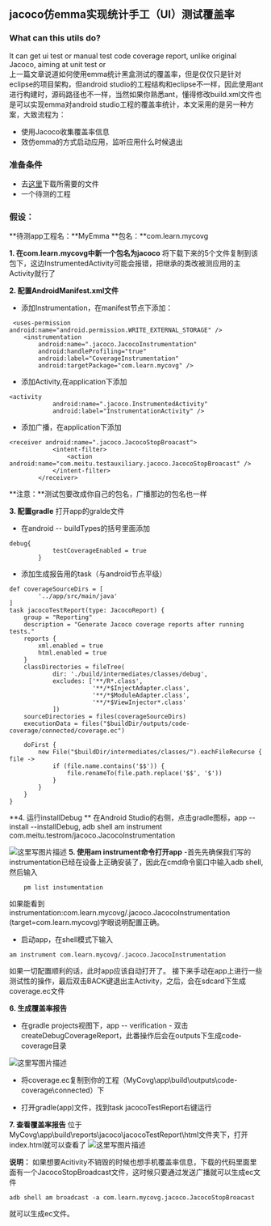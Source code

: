 ## jacoco仿emma实现统计手工（UI）测试覆盖率

### What can this utils do?
It can get ui test or manual test code coverage report, unlike original Jacoco, aiming at unit test or   
上一篇文章说道如何使用emma统计黑盒测试的覆盖率，但是仅仅只是针对eclipse的项目架构，但android studio的工程结构和eclipse不一样，因此使用ant进行构建时，源码路径也不一样，当然如果你熟悉ant，懂得修改build.xml文件也是可以实现emma对android studio工程的覆盖率统计，本文采用的是另一种方案，大致流程为：
- 使用Jacoco收集覆盖率信息
- 效仿emma的方式启动应用，监听应用什么时候退出



### 准备条件
- 去[这里](http://download.csdn.net/download/cxq234843654/9693789)下载所需要的文件
- 一个待测的工程

### 假设：
**待测app工程名：**MyEmma
**包名：**com.learn.mycovg

**1. 在com.learn.mycovg中新一个包名为jacoco**
将下载下来的5个文件复制到该包下，这边InstrumentedActivity可能会报错，把继承的类改被测应用的主Activity就行了

**2. 配置AndroidManifest.xml文件**
- 添加Instrumentation，在manifest节点下添加：
```
 <uses-permission android:name="android.permission.WRITE_EXTERNAL_STORAGE" />
    <instrumentation
        android:name=".jacoco.JacocoInstrumentation"
        android:handleProfiling="true"
        android:label="CoverageInstrumentation"
        android:targetPackage="com.learn.mycovg" />
```

- 添加Activity,在application下添加
```
<activity
            android:name=".jacoco.InstrumentedActivity"
            android:label="InstrumentationActivity" />
```

- 添加广播，在application下添加

```
<receiver android:name=".jacoco.JacocoStopBroacast">
            <intent-filter>
                <action android:name="com.meitu.testauxiliary.jacoco.JacocoStopBroacast" />
            </intent-filter>
        </receiver>
```

**注意：**测试包要改成你自己的包名，广播那边的包名也一样

**3. 配置gradle**
打开app的gralde文件

- 在android -- buildTypes的括号里面添加

```
debug{
            testCoverageEnabled = true
        }
```

- 添加生成报告用的task（与android节点平级）

```
def coverageSourceDirs = [
        '../app/src/main/java'
]
task jacocoTestReport(type: JacocoReport) {
    group = "Reporting"
    description = "Generate Jacoco coverage reports after running tests."
    reports {
        xml.enabled = true
        html.enabled = true
    }
    classDirectories = fileTree(
            dir: './build/intermediates/classes/debug',
            excludes: ['**/R*.class',
                       '**/*$InjectAdapter.class',
                       '**/*$ModuleAdapter.class',
                       '**/*$ViewInjector*.class'
            ])
    sourceDirectories = files(coverageSourceDirs)
    executionData = files("$buildDir/outputs/code-coverage/connected/coverage.ec")

    doFirst {
        new File("$buildDir/intermediates/classes/").eachFileRecurse { file ->
            if (file.name.contains('$$')) {
                file.renameTo(file.path.replace('$$', '$'))
            }
        }
    }
}

```

**4. 运行installDebug **
在Android Studio的右侧，点击gradle图标，app -- install --installDebug,
adb shell am instrument com.meitu.testrom/jacoco.JacocoInstrumentation

![这里写图片描述](http://img.blog.csdn.net/20161125173948232)
**5. 使用am instrument命令打开app**
-首先先确保我们写的instrumentation已经在设备上正确安装了，因此在cmd命令窗口中输入adb shell,然后输入

```
    pm list instumentation 
```
如果能看到instrumentation:com.learn.mycovg/.jacoco.JacocoInstrumentation (target=com.learn.mycovg)字眼说明配置正确。

- 启动app，在shell模式下输入

```
am instrument com.learn.mycovg/.jacoco.JacocoInstrumentation

```
如果一切配置顺利的话，此时app应该自动打开了。
接下来手动在app上进行一些测试性的操作，最后双击BACK键退出主Activity，之后，会在sdcard下生成coverage.ec文件

**6. 生成覆盖率报告**
- 在gradle projects视图下，app -- verification - 双击createDebugCoverageReport，此番操作后会在outputs下生成code-coverage目录

![这里写图片描述](http://img.blog.csdn.net/20161125174012013)
- 将coverage.ec复制到你的工程（MyCovg\app\build\outputs\code-coverage\connected）下

- 打开gradle(app)文件，找到task jacocoTestReport右键运行



**7. 查看覆盖率报告**
位于MyCovg\app\build\reports\jacoco\jacocoTestReport\html文件夹下，打开index.html就可以查看了
![这里写图片描述](http://img.blog.csdn.net/20161125174028935)

**说明：**
如果想要Acitivity不销毁的时候也想手机覆盖率信息，下载的代码里面里面有一个JacocoStopBroadcast文件，这时候只要通过发送广播就可以生成ec文件

```
adb shell am broadcast -a com.learn.mycovg.jacoco.JacocoStopBroacast
```

就可以生成ec文件。
